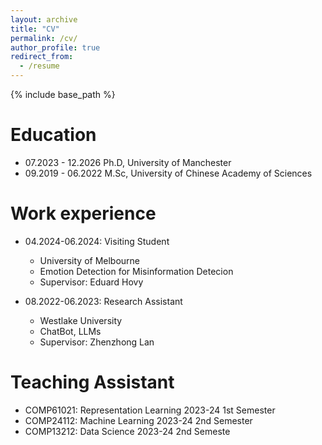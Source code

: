 ```yaml
---
layout: archive
title: "CV"
permalink: /cv/
author_profile: true
redirect_from:
  - /resume
---
```


{% include base_path %}

Education
======
* 07.2023 - 12.2026 Ph.D, University of Manchester
* 09.2019 - 06.2022 M.Sc, University of Chinese Academy of Sciences


Work experience
======
* 04.2024-06.2024: Visiting Student
  * University of Melbourne
  * Emotion Detection for Misinformation Detecion
  * Supervisor: Eduard Hovy

* 08.2022-06.2023: Research Assistant
  * Westlake University
  * ChatBot, LLMs
  * Supervisor: Zhenzhong Lan
  
  
Teaching Assistant
======
- COMP61021: Representation Learning 2023-24 1st Semester
- COMP24112: Machine Learning 2023-24 2nd Semester
- COMP13212: Data Science 2023-24 2nd Semeste
